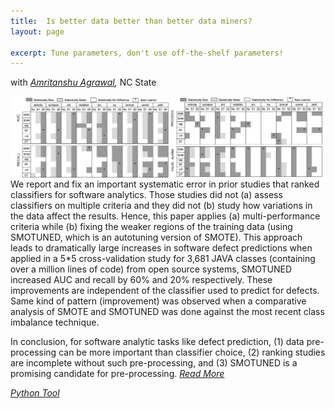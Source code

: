 ```yaml
---
title:  Is better data better than better data miners?
layout: page

excerpt: Tune parameters, don't use off-the-shelf parameters!
---
```


with _[Amritanshu Agrawal](/people/2015/09/01/Amritanshu-Agrawal/),_ NC State
     
<img align="left" width="500"
 src="/img/smote.png"> 
     
We report and fix an important systematic error in prior studies
that ranked classifiers for software analytics. Those studies did not
(a) assess classifiers on multiple criteria and they did not (b) study
how variations in the data affect the results. Hence, this paper
applies (a) multi-performance criteria while (b) fixing the weaker
regions of the training data (using SMOTUNED, which is an autotuning
version of SMOTE). This approach leads to dramatically
large increases in software defect predictions when applied in a
5*5 cross-validation study for 3,681 JAVA classes (containing over
a million lines of code) from open source systems, SMOTUNED
increased AUC and recall by 60% and 20% respectively. These improvements
are independent of the classifier used to predict for
defects. Same kind of pattern (improvement) was observed when a
comparative analysis of SMOTE and SMOTUNED was done against
the most recent class imbalance technique.

In conclusion, for software analytic tasks like defect prediction,
(1) data pre-processing can be more important than classifier choice,
(2) ranking studies are incomplete without such pre-processing,
and (3) SMOTUNED is a promising candidate for pre-processing. _[Read More](https://dl.acm.org/citation.cfm?id=3180197)_

_[Python Tool](https://github.com/ai-se/Smote_tune/tree/master/fault_prediction)_

